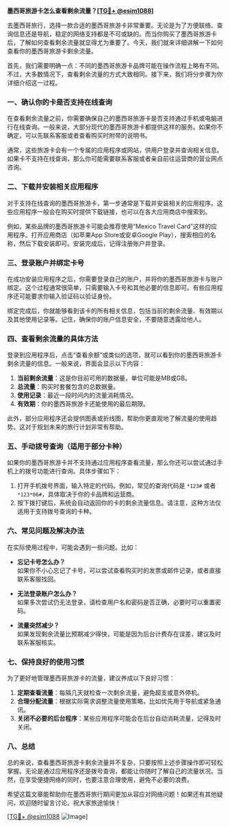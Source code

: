 **墨西哥旅游卡怎么查看剩余流量？[[TG💪+ @esim1088](https://t.me/s/esim1088)]**

去墨西哥旅行，选择一款合适的墨西哥旅游卡非常重要。无论是为了方便联络、查询信息还是导航，稳定的网络支持都是不可或缺的。而当你购买了墨西哥旅游卡后，了解如何查看剩余流量就显得尤为重要了。今天，我们就来详细讲解一下如何查看你的墨西哥旅游卡剩余流量。

首先，我们需要明确一点：不同的墨西哥旅游卡品牌可能在操作流程上略有不同。不过，大多数情况下，查看剩余流量的方式大致相同。接下来，我们将分步骤为你详细介绍这一过程。

### **一、确认你的卡是否支持在线查询**

在查看剩余流量之前，你需要确保自己的墨西哥旅游卡是否支持通过手机或电脑进行在线查询。一般来说，大部分现代的墨西哥旅游卡都提供这样的服务。如果你不确定，可以先联系客服或者查看购买时附带的说明书。

通常，这些旅游卡会有一个专属的应用程序或网站，供用户登录并查询相关信息。如果卡不支持在线查询，那么你可能需要联系客服或者亲自前往运营商的营业网点咨询。

### **二、下载并安装相关应用程序**

对于支持在线查询的墨西哥旅游卡，第一步通常是下载并安装相关的应用程序。这些应用程序一般会在购买时提供下载链接，也可以在各大应用商店中搜索到。

例如，某些品牌的墨西哥旅游卡可能会推荐使用“Mexico Travel Card”这样的应用程序。打开应用商店（如苹果App Store或安卓Google Play），搜索相应的名称，然后下载安装即可。安装完成后，记得注册账户并登录。

### **三、登录账户并绑定卡号**

在成功安装应用程序之后，你需要登录自己的账户，并将你的墨西哥旅游卡与账户绑定。这个过程通常很简单，只需要输入卡号和其他必要的信息即可。有些应用程序还可能要求你输入验证码以验证身份。

绑定完成后，你就能够看到该卡的所有相关信息，包括当前的剩余流量、有效期以及其他使用记录等。记住，确保你的账户信息安全，不要随意透露给他人。

### **四、查看剩余流量的具体方法**

登录到应用程序后，点击“查看余额”或类似的选项，就可以看到你的墨西哥旅游卡剩余流量的信息。一般来说，界面会显示以下内容：

1. **当前剩余流量**：这是你目前可用的数据量，单位可能是MB或GB。
2. **总流量**：购买时套餐包含的总数据量。
3. **使用记录**：最近一段时间内的流量消耗情况。
4. **有效期**：你的墨西哥旅游卡还能使用的最后期限。

此外，部分应用程序还会提供图表或折线图，帮助你更直观地了解流量的使用趋势。这对于规划未来的旅行计划非常有帮助。

### **五、手动拨号查询（适用于部分卡种）**

如果你的墨西哥旅游卡并不支持通过应用程序查看流量，那么你还可以尝试通过手机上的拨号功能进行查询。具体步骤如下：

1. 打开手机拨号界面，输入特定的代码。例如，常见的查询代码是 `*123#` 或者 `*123*06#`，具体取决于你的卡品牌和运营商。
2. 按下拨打键后，系统会自动返回你的卡的剩余流量信息。请注意，这种方法仅适用于支持拨号查询的卡种。

### **六、常见问题及解决办法**

在实际使用过程中，可能会遇到一些问题。比如：

- **忘记卡号怎么办？**  
  如果你不小心忘记了卡号，可以尝试查看购买时的发票或邮件记录，或者直接联系客服找回。

- **无法登录账户怎么办？**  
  如果多次尝试仍无法登录，请检查用户名和密码是否正确，必要时可以重置密码。

- **流量突然减少？**  
  如果发现剩余流量比预期减少得快，可能是因为后台计费存在误差，建议及时联系客服核实。

### **七、保持良好的使用习惯**

为了更好地管理墨西哥旅游卡的流量，建议养成以下良好习惯：

1. **定期查看流量**：每隔几天就检查一次剩余流量，避免超支或意外停机。
2. **合理分配流量**：根据实际需求调整流量使用策略，比如优先用于导航或紧急通讯。
3. **关闭不必要的后台程序**：某些应用程序可能会在后台自动消耗流量，记得及时关闭。

### **八、总结**

总的来说，查看墨西哥旅游卡剩余流量并不复杂，只要按照上述步骤操作即可轻松掌握。无论是通过应用程序还是拨号查询，都能让你随时了解自己的流量状况。当然，在享受便捷网络的同时，也要注意合理使用，避免不必要的浪费。

希望这篇文章能帮助你在墨西哥旅行期间更加从容应对网络问题！如果还有其他疑问，欢迎随时留言讨论。祝大家旅途愉快！

[[TG💪+ @esim1088](https://t.me/s/esim1088) ![Image](https://i.postimg.cc/4NQfJmqS/Snipaste-2025-05-13-00-14-12.png)]